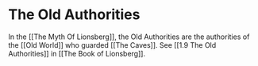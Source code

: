 # The Old Authorities

In the [[The Myth Of Lionsberg]], the Old Authorities are the authorities of the [[Old World]] who guarded [[The Caves]]. See [[1.9 The Old Authorities]] in [[The Book of Lionsberg]].  